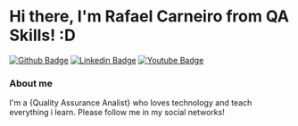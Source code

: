 # Hi there, I'm Rafael Carneiro from QA Skills! :D

[![Github Badge](https://img.shields.io/badge/-Github-000?style=flat-square&logo=Github&logoColor=white&link=https://github.com/elrafapc)](https://github.com/elrafapc)
[![Linkedin Badge](https://img.shields.io/badge/-LinkedIn-blue?style=flat-square&logo=Linkedin&logoColor=white&link=https://www.linkedin.com/in/rafaelipc/)](https://www.linkedin.com/in/rafaelipc/)
[![Youtube Badge](https://img.shields.io/badge/-YouTube-ff0000?style=flat-square&labelColor=ff0000&logo=youtube&logoColor=white&link=https://www.youtube.com/channel/UC3VYCgM10rthuMLN-Z_QDKA)](https://www.youtube.com/channel/UC3VYCgM10rthuMLN-Z_QDKA)

### About me
I'm a {Quality Assurance Analist} who loves technology and teach everything i learn. Please follow me in my social networks!
